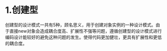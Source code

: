 # 1.创建型

创建型的设计模式一共有5种，顾名思义，用于创建对象实例的一种设计模式。由于直接new对象会造成耦合度高、扩展性不强等问题，遵循创建型的设计模式进行编码设计能较好的避免这种问题的发生。使得代码更加健壮，更具有扩展性和更低的耦合度。